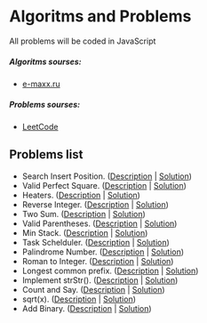 # Algoritms and Problems

All problems will be coded in JavaScript


##### Algoritms sourses:
 * [e-maxx.ru](https://e-maxx.ru/algo/)
 
##### Problems sourses:
 * [LeetCode](https://leetcode.com/)

## Problems list

* Search Insert Position. ([Description](https://leetcode.com/problems/search-insert-position/description/) | [Solution](https://github.com/belodpav/algoproblems/tree/master/problems/35_search-insert-position))
* Valid Perfect Square. ([Description](https://leetcode.com/problems/valid-perfect-square/description/) | [Solution](https://github.com/belodpav/algoproblems/tree/master/problems/367_valid_perfect_square))
* Heaters. ([Description](https://leetcode.com/problems/heaters/description/) | [Solution](https://github.com/belodpav/algoproblems/tree/master/problems/475_heaters))
* Reverse Integer. ([Description](https://leetcode.com/problems/reverse-integer/description/) | [Solution](https://github.com/belodpav/algoproblems/tree/master/problems/7_reverse_integer))
* Two Sum. ([Description](https://leetcode.com/problems/two-sum/description/) | [Solution](https://github.com/belodpav/algoproblems/tree/master/problems/1_two_sum))
* Valid Parentheses. ([Description](https://leetcode.com/problems/valid-parentheses/description/) | [Solution](https://github.com/belodpav/algoproblems/tree/master/problems/20_valid_parentheses))
* Min Stack. ([Description](https://leetcode.com/problems/min-stack/description/) | [Solution](https://github.com/belodpav/algoproblems/tree/master/problems/155_min_stack))
* Task Schelduler. ([Description](https://leetcode.com/problems/task-scheduler/description/) | [Solution](https://github.com/belodpav/algoproblems/tree/master/problems/621_task_schelduler))
* Palindrome Number. ([Description](https://leetcode.com/problems/palindrome-number/description/) | [Solution](https://github.com/belodpav/algoproblems/tree/master/problems/9_palindrome_number))
* Roman to Integer. ([Description](https://leetcode.com/problems/roman-to-integer/description/) | [Solution](https://github.com/belodpav/algoproblems/tree/master/problems/13_roman_to_integer))
* Longest common prefix. ([Description](https://leetcode.com/problems/longest-common-prefix/description/) | [Solution](https://github.com/belodpav/algoproblems/tree/master/problems/14_longest_common_prefix))
* Implement strStr(). ([Description](https://leetcode.com/problems/implement-strstr/description/) | [Solution](https://github.com/belodpav/algoproblems/tree/master/problems/28_implement_strStr()))
* Count and Say. ([Description](https://leetcode.com/problems/count-and-say/description/) | [Solution](https://github.com/belodpav/algoproblems/tree/master/problems/38_count_and_say))
* sqrt(x). ([Description](https://leetcode.com/problems/sqrtx/description/) | [Solution](https://github.com/belodpav/algoproblems/tree/master/problems/69_sqrt(x)))
* Add Binary. ([Description](https://leetcode.com/problems/add-binary/description/) | [Solution](https://github.com/belodpav/algoproblems/tree/master/problems/67_add_binary))
